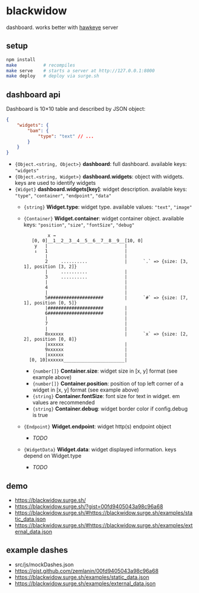 # blackwidow
dashboard. works better with [hawkeye](http://github.com/zemlanin/hawkeye) server

## setup
```bash
npm install
make          # recompiles
make serve    # starts a server at http://127.0.0.1:8000
make deploy   # deploy via surge.sh
```

## dashboard api
Dashboard is 10×10 table and described by JSON object:

```json
{
    "widgets": {
        "bam": {
            "type": "text" // ...
        }
    }
}
```

* `{Object.<string, Object>}` **dashboard**: full dashboard. available keys: `"widgets"`
* `{Object.<string, Widget>}` **dashboard.widgets**: object with widgets. keys are used to identify widgets
* `{Widget}` **dashboard.widgets[key]**: widget description. available keys: `"type"`, `"container"`, `"endpoint"`, `"data"`
    * `{string}` **Widget.type**: widget type. available values: `"text"`, `"image"`
    * `{Container}` **Widget.container**: widget container object. available keys: `"position"`, `"size"`, `"fontSize"`, `"debug"`

        ```
                 x →
           [0, 0]__1__2__3__4__5__6__7__8__9__[10, 0]
            y   |                             |
            ↓   1                             |
                |                             |
                2     ..........              |      `.` => {size: [3, 1], position [3, 2]}
                |     ..........              |
                3     ..........              |
                |                             |
                4                             |
                |                             |
                5#####################        |      `#` => {size: [7, 1], position [0, 5]}
                |#####################        |
                6#####################        |
                |                             |
                7                             |
                |                             |
                8xxxxxx                       |      `x` => {size: [2, 2], position [0, 8]}
                |xxxxxx                       |
                9xxxxxx                       |
                |xxxxxx                       |
          [0, 10]xxxxxx_______________________|
        ```

        * `{number[]}` **Container.size**: widget size in [x, y] format (see example above)
        * `{number[]}` **Container.position**: position of top left corner of a widget in [x, y] format (see example above)
        * `{string}` **Container.fontSize**: font size for text in widget. em values are recommended
        * `{string}` **Container.debug**: widget border color if config.debug is true
    * `{Endpoint}` **Widget.endpoint**: widget http(s) endpoint object
        * *TODO*
    * `{WidgetData}` **Widget.data**: widget displayed information. keys depend on Widget.type
        * *TODO*

## demo
* https://blackwidow.surge.sh/
* https://blackwidow.surge.sh/?gist=00fd9405043a98c96a68
* https://blackwidow.surge.sh/#https://blackwidow.surge.sh/examples/static_data.json
* https://blackwidow.surge.sh/#https://blackwidow.surge.sh/examples/external_data.json

## example dashes
* src/js/mockDashes.json
* https://gist.github.com/zemlanin/00fd9405043a98c96a68
* https://blackwidow.surge.sh/examples/static_data.json
* https://blackwidow.surge.sh/examples/external_data.json
